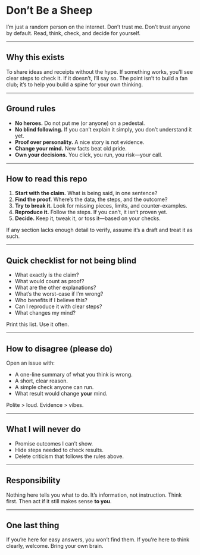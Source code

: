 # Don’t Be a Sheep

I’m just a random person on the internet. Don’t trust me. Don’t trust anyone by default.
Read, think, check, and decide for yourself.

---

## Why this exists
To share ideas and receipts without the hype. If something works, you’ll see clear steps
to check it. If it doesn’t, I’ll say so. The point isn’t to build a fan club; it’s to
help you build a spine for your own thinking.

---

## Ground rules
- **No heroes.** Do not put me (or anyone) on a pedestal.
- **No blind following.** If you can’t explain it simply, you don’t understand it yet.
- **Proof over personality.** A nice story is not evidence.
- **Change your mind.** New facts beat old pride.
- **Own your decisions.** You click, you run, you risk—your call.

---

## How to read this repo
1. **Start with the claim.** What is being said, in one sentence?
2. **Find the proof.** Where’s the data, the steps, and the outcome?
3. **Try to break it.** Look for missing pieces, limits, and counter-examples.
4. **Reproduce it.** Follow the steps. If you can’t, it isn’t proven yet.
5. **Decide.** Keep it, tweak it, or toss it—based on your checks.

If any section lacks enough detail to verify, assume it’s a draft and treat it as such.

---

## Quick checklist for not being blind
- What exactly is the claim?
- What would count as proof?
- What are the other explanations?
- What’s the worst-case if I’m wrong?
- Who benefits if I believe this?
- Can I reproduce it with clear steps?
- What changes my mind?

Print this list. Use it often.

---

## How to disagree (please do)
Open an issue with:
- A one-line summary of what you think is wrong.
- A short, clear reason.
- A simple check anyone can run.
- What result would change **your** mind.

Polite > loud. Evidence > vibes.

---

## What I will never do
- Promise outcomes I can’t show.
- Hide steps needed to check results.
- Delete criticism that follows the rules above.

---

## Responsibility
Nothing here tells you what to do. It’s information, not instruction.
Think first. Then act if it still makes sense **to you**.

---

## One last thing
If you’re here for easy answers, you won’t find them. If you’re here to think clearly,
welcome. Bring your own brain.
